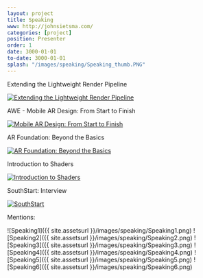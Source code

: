 ```yaml
---
layout: project
title: Speaking
www: http://johnsietsma.com/
categories: [project]
position: Presenter
order: 1
date: 3000-01-01
to-date: 3000-01-01
splash: "/images/speaking/Speaking_thumb.PNG"
---
```


Extending the Lightweight Render Pipeline

[![Extending the Lightweight Render Pipeline](https://img.youtube.com/vi/fUY8bbNbX5k/0.jpg)](https://youtu.be/fUY8bbNbX5k)

AWE - Mobile AR Design: From Start to Finish

[![Mobile AR Design: From Start to Finish](https://img.youtube.com/vi/skMim823U5s/0.jpg)](https://youtu.be/skMim823U5s)

AR Foundation: Beyond the Basics

[![AR Foundation: Beyond the Basics](https://img.youtube.com/vi/iLJlr3d-QVs/0.jpg)](https://youtu.be/iLJlr3d-QVs)

Introduction to Shaders

[![Introduction to Shaders](https://img.youtube.com/vi/vIgjP10Cmpk/0.jpg)](https://youtu.be/vIgjP10Cmpk)

SouthStart: Interview

[![SouthStart](https://img.youtube.com/vi/b70DYDAmqQU/0.jpg)](https://youtu.be/b70DYDAmqQU)

Mentions:

![Speaking1]({{ site.assetsurl }}/images/speaking/Speaking1.png)
![Speaking2]({{ site.assetsurl }}/images/speaking/Speaking2.png)
![Speaking3]({{ site.assetsurl }}/images/speaking/Speaking3.png)
![Speaking4]({{ site.assetsurl }}/images/speaking/Speaking4.png)
![Speaking5]({{ site.assetsurl }}/images/speaking/Speaking5.png)
![Speaking6]({{ site.assetsurl }}/images/speaking/Speaking6.png)
